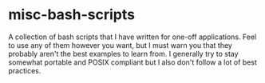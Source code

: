 # misc-bash-scripts
A collection of bash scripts that I have written for one-off applications. Feel to use any of them however you want, but I must warn you that they probably aren't the best examples to learn from. I generally try to stay somewhat portable and POSIX compliant but I also don't follow a lot of best practices.

